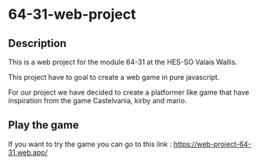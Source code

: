 # 64-31-web-project

## Description

This is a web project for the module 64-31 at the HES-SO Valais Wallis.

This project have to goal to create a web game in pure javascript.

For our project we have decided to create a platformer like game that have inspiration from the game Castelvania, kirby and mario.

## Play the game

If you want to try the game you can go to this link : https://web-project-64-31.web.app/
